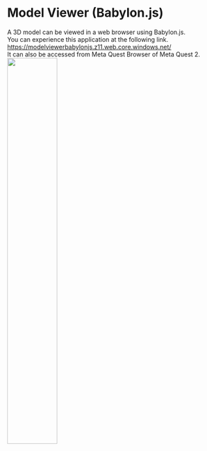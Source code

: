 # Model Viewer (Babylon.js)
A 3D model can be viewed in a web browser using Babylon.js.  
You can experience this application at the following link. https://modelviewerbabylonjs.z11.web.core.windows.net/  
It can also be accessed from Meta Quest Browser of Meta Quest 2.  
<img src="https://user-images.githubusercontent.com/63796528/218398685-1c595735-89aa-4300-95ca-7394a5dbbb2b.gif" width="47.7%">
